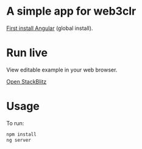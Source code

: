 # A simple app for web3clr

[First install Angular](https://angular.io/guide/setup-local) (global install).

# Run live

View editable example in your web browser.

[Open StackBlitz](https://stackblitz.com/github/miohtama/web3-angular-clarity-stackblitz)

# Usage

To run:

```sh
npm install
ng server
```


